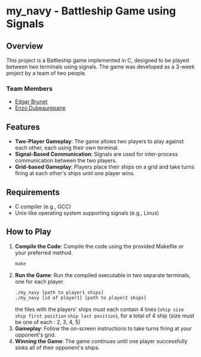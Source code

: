 # my_navy - Battleship Game using Signals

## Overview
This project is a Battleship game implemented in C, designed to be played between two terminals using signals. The game was developed as a 3-week project by a team of two people.

### Team Members
- [Edgar Brunet](https://github.com/edgarbnt)
- [Enzo Dubeaurepaire](https://github.com/EnzoDubeaurepaire)

## Features
- **Two-Player Gameplay**: The game allows two players to play against each other, each using their own terminal.
- **Signal-Based Communication**: Signals are used for inter-process communication between the two players.
- **Grid-based Gameplay**: Players place their ships on a grid and take turns firing at each other's ships until one player wins.

## Requirements
- C compiler (e.g., GCC)
- Unix-like operating system supporting signals (e.g., Linux)

## How to Play
1. **Compile the Code**: Compile the code using the provided Makefile or your preferred method.
   ```bash
   make
   ```
2. **Run the Game**: Run the compiled executable in two separate terminals, one for each player.
   ```bash
   ./my_navy [path to player1 ships]
   ./my_navy [id of player1] [path to player2 ships]
   ```
   the files with the players' ships must each contain 4 lines (`ship size` `ship first position` `ship last position`), for a total of 4 ship (size must be one of each : 2, 3, 4, 5)
3. **Gameplay**: Follow the on-screen instructions to take turns firing at your opponent's grid.
4. **Winning the Game**: The game continues until one player successfully sinks all of their opponent's ships.
